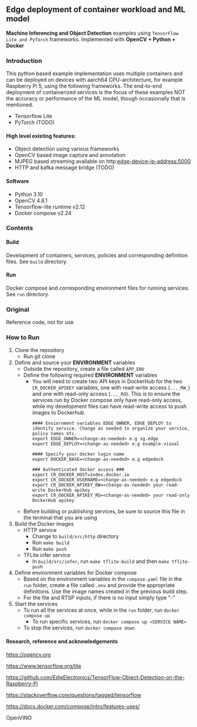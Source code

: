 
## Edge deployment of container workload and ML model

**Machine Inferencing and Object Detection** examples using `TensorFlow Lite and PyTorch` frameworks. Implemented with **OpenCV + Python + Docker**

### Introduction

This python based example implementation uses multiple containers and can be deployed on devices with aarch64 CPU-architecture, for example Raspberry Pi 5, using the following frameworks. The end-to-end deployment of containerized services is the focus of these examples NOT the accuracy or performance of the ML model, though occasionally that is mentioned.

- Tensorflow Lite 
- PyTorch (TODO)
<!---

<img width="1439" alt="Screen Shot 2021-06-14 at 11 37 38 AM" src="https://user-images.githubusercontent.com/49573998/121942318-330db900-cd05-11eb-83c2-2b713b097ae9.png">

--->

#### High level existing features:
- Object detection using various frameworks 
- OpenCV based image capture and annotation
- MJPEG based streaming available on http:<edge-device-ip-address:5000> 
- HTTP and kafka message bridge (TODO)

#### Software
- Python 3.10
- OpenCV 4.8.1
- Tensorflow-lite runtime v2.12
- Docker compose v2.24

### Contents
#### Build
Development of containers, services, policies and corresponding definition files. See `build` directory.

#### Run
Docker compose and corresponding environment files for running services. See `run` directory.

### Original
Reference code, not for use

### How to Run
1. Clone the repository
   - Run git clone
2. Define and source your **ENVIRONMENT** variables
   - Outside the repository, create a file called `APP_ENV`
   - Define the following required **ENVIRONMENT** variables
     - You will need to create two API keys in DockerHub for the two `CR_DOCKER_APIKEY` variables, one with read-write access (`..._RW_`) and one with read-only access (`..._RO`). This is to ensure the services run by Docker compose only have read-only access, while my development files can have read-write access to push images to Dockerhub.
       ```
       #### Enviornment variables EDGE_OWNER, EDGE_DEPLOY to identify service. Change as needed to organize your service, policy names etc.
       export EDGE_OWNER=<change-as-needed> e.g sg.edge           
       export EDGE_DEPLOY=<change-as-needed> e.g example.visual 

       #### Specify your docker login name
       export DOCKER_BASE=<change-as-needed> e.g edgedock

       ### Authenticated docker access ###
       export CR_DOCKER_HOST=index.docker.io
       export CR_DOCKER_USERNAME=<change-as-needed> e.g edgedock
       export CR_DOCKER_APIKEY_RW=<change-as-needed> your read-write DockerHub apikey
       export CR_DOCKER_APIKEY_RO=<change-as-needed> your read-only DockerHub apikey
       ```
   - Before building or publishing services, be sure to source this file in the terminal that you are using
3. Build the Docker images
   - HTTP service
     - Change to `build/src/http` directory
     - Run `make build`
     - Run `make push`
   - TFLite infer service
     - In `build/src/infer`, run `make tflite-build` and then `make tflite-push`
5. Define environment variables for Docker compose
   - Based on the environment variables in the `compose.yaml` file in the `run` folder, create a file called `.env` and provide the appropriate definitions. Use the image names created in the previous build step.
   - For the file and RTSP inputs, if there is no input simply type "-"
6. Start the services
   - To run all the services at once, while in the `run` folder, run `docker compose up`
     - To run specific services, run `docker compose up <SERVICE NAME>`
   - To stop the services, run `docker compose down`



#### Research, reference and acknowledgements

  https://opencv.org
  
  https://www.tensorflow.org/lite
  
  https://github.com/EdjeElectronics/TensorFlow-Object-Detection-on-the-Raspberry-Pi
  
  https://stackoverflow.com/questions/tagged/tensorflow

  https://docs.docker.com/compose/intro/features-uses/
  
  OpenVINO

